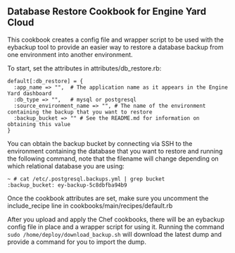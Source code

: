 Database Restore Cookbook for Engine Yard Cloud
------------------------------------------------

This cookbook creates a config file and wrapper script to be used with the eybackup tool to provide an easier way to restore a database backup from one environment into another environment.

To start, set the attributes in attributes/db_restore.rb:

```
default[:db_restore] = {
  :app_name => "",  # The application name as it appears in the Engine Yard dashboard
  :db_type => "",   # mysql or postgresql
  :source_environment_name => "", # The name of the environment containing the backup that you want to restore
  :backup_bucket => "" # See the README.md for information on obtaining this value
}
```

You can obtain the backup bucket by connecting via SSH to the environment containing the database that you want to restore and running the following command, note that the filename will change depending on which relational database you are using:

```
~ # cat /etc/.postgresql.backups.yml | grep bucket
:backup_bucket: ey-backup-5c8dbfba94b9
```

Once the cookbook attributes are set, make sure you uncomment the include_recipe line in cookbooks/main/recipes/default.rb

After you upload and apply the Chef cookbooks, there will be an eybackup config file in place and a wrapper script for using it.  Running the command `sudo /home/deploy/download_backup.sh` will download the latest dump and provide a command for you to import the dump.
